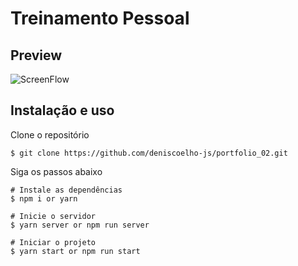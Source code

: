 # Treinamento Pessoal

## Preview

![ScreenFlow](https://user-images.githubusercontent.com/83840866/135663244-97d9b479-fe9c-4b61-b399-685118d128d3.gif)

## Instalação e uso

Clone o repositório

```
$ git clone https://github.com/deniscoelho-js/portfolio_02.git
```

Siga os passos abaixo

```
# Instale as dependências
$ npm i or yarn

# Inicie o servidor
$ yarn server or npm run server 

# Iniciar o projeto
$ yarn start or npm run start
```